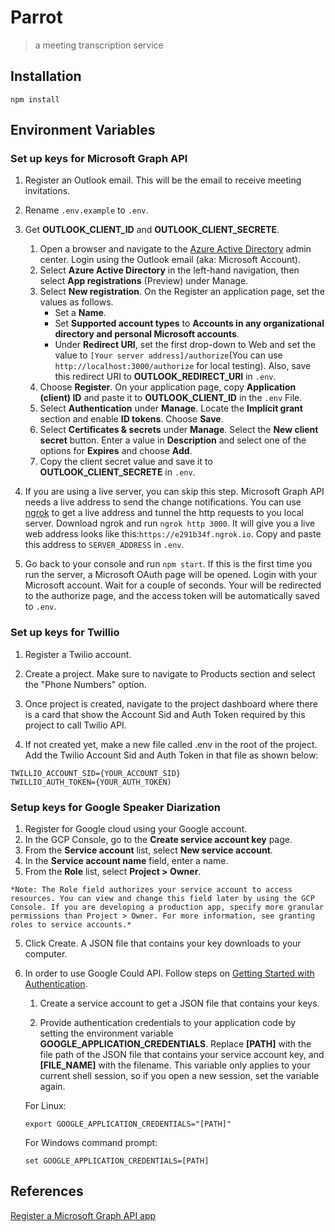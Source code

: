 # Parrot
> a meeting transcription service

## Installation
```shell script
npm install
```
## Environment Variables
### Set up keys for Microsoft Graph API
1. Register an Outlook email. This will be the email to receive meeting invitations.

2. Rename `.env.example` to `.env`.

3. Get **OUTLOOK_CLIENT_ID** and **OUTLOOK_CLIENT_SECRETE**.
    1. Open a browser and navigate to the [Azure Active Directory](https://aad.portal.azure.com) admin center. Login using the Outlook email (aka: Microsoft Account).
    2. Select **Azure Active Directory** in the left-hand navigation, then select **App registrations** (Preview) under Manage.
    3. Select **New registration**. On the Register an application page, set the values as follows.
        - Set a **Name**.
        - Set **Supported account types** to **Accounts in any organizational directory and personal Microsoft accounts**.
        - Under **Redirect URI**, set the first drop-down to Web and set the value to `[Your server address]/authorize`(You can use `http://localhost:3000/authorize` for local testing). Also, save this redirect URI to **OUTLOOK_REDIRECT_URI** in `.env`.
    4. Choose **Register**. On your application page, copy **Application (client) ID** and paste it to **OUTLOOK_CLIENT_ID** in the `.env` File.
    5. Select **Authentication** under **Manage**. Locate the **Implicit grant** section and enable **ID tokens**. Choose **Save**.
    6. Select **Certificates & secrets** under **Manage**. Select the **New client secret** button. Enter a value in **Description** and select one of the options for **Expires** and choose **Add**.
    7. Copy the client secret value and save it to **OUTLOOK_CLIENT_SECRETE** in `.env`.

4. If you are using a live server, you can skip this step. Microsoft Graph API needs a live address to send the change notifications. You can use [ngrok](https://ngrok.com/) to get a live address and tunnel the http requests to you local server. Download ngrok and run `ngrok http 3000`. It will give you a live web address looks like this:`https://e291b34f.ngrok.io`. Copy and paste this address to `SERVER_ADDRESS` in `.env`.

5. Go back to your console and run `npm start`. If this is the first time you run the server, a Microsoft OAuth page will be opened. Login with your Microsoft account. Wait for a couple of seconds. Your will be redirected to the authorize page, and the access token will be automatically saved to `.env`.

### Set up keys for Twillio
1. Register a Twilio account.

2. Create a project. Make sure to navigate to Products section and select the "Phone Numbers" option.

3. Once project is created, navigate to the project dashboard where there is a card that show the Account Sid and Auth Token required by this project to call Twilio API.

4. If not created yet, make a new file called .env in the root of the project. Add the Twilio Account Sid and Auth Token in that file as shown below:

```
TWILLIO_ACCOUNT_SID={YOUR_ACCOUNT_SID}
TWILLIO_AUTH_TOKEN={YOUR_AUTH_TOKEN)
```

### Setup keys for Google Speaker Diarization
1. Register for Google cloud using your Google account.
  1. In the GCP Console, go to the **Create service account key** page.
  2. From the **Service account** list, select **New service account**.
  3. In the **Service account name** field, enter a name.
  4. From the **Role** list, select **Project > Owner**.

    *Note: The Role field authorizes your service account to access resources. You can view and change this field later by using the GCP Console. If you are developing a production app, specify more granular permissions than Project > Owner. For more information, see granting roles to service accounts.*
  5. Click Create. A JSON file that contains your key downloads to your computer.

2. In order to use Google Could API. Follow steps on [Getting Started with Authentication](https://cloud.google.com/docs/authentication/getting-started?refresh=1&pli=1).

    1. Create a service account to get a JSON file that contains your keys.

    2. Provide authentication credentials to your application code by setting the environment variable **GOOGLE_APPLICATION_CREDENTIALS**. Replace **[PATH]** with the file path of the JSON file that contains your service account key, and **[FILE_NAME]** with the filename. This variable only applies to your current shell session, so if you open a new session, set the variable again.

    For Linux:
    ```
    export GOOGLE_APPLICATION_CREDENTIALS="[PATH]"
    ```
    For Windows command prompt:
    ```
    set GOOGLE_APPLICATION_CREDENTIALS=[PATH]
    ```

## References
[Register a Microsoft Graph API app](https://docs.microsoft.com/en-us/outlook/rest/node-tutorial#register-the-app)
